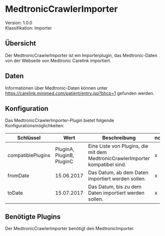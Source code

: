 # MedtronicCrawlerImporter
Version: 1.0.0  
Klassifikation: Importer

Übersicht
-----
Der MedtronicCrawlerImporter ist ein Importerplugin, das Medtronic-Daten von der Webseite von Medtronic Carelink importiert. 

Daten
-----
Informationen über Medtronic-Daten können unter https://carelink.minimed.com/patient/entry.jsp?bhcp=1 gefunden werden.

Konfiguration
-----
Das MedtronicCrawlerImporter-Plugin bietet folgende Konfigurationsmöglichkeiten:

| Schlüssel  | Wert | Beschreibung | notwendig |
| ------------- | ------------- |  ------------- | ------------- |
| compatiblePlugins | PluginA, PluginB, PluginC | Eine Liste von Plugins, die mit dem MedtronicCrawlerImporter kompatibel sind. | x
| fromDate | 15.06.2017 | Das Datum, ab dem Daten importiert werden sollen. | x
| toDate | 15.07.2017 | Das Datum, bis zu dem Daten importiert werden sollen. | x

Benötigte Plugins
-----
Der MedtronicCrawlerImporter benötigt den MedtronicImporter.